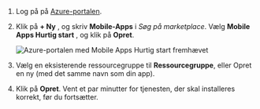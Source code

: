 1. Log på på [Azure-portalen].

2. Klik på **+ Ny** , og skriv **Mobile-Apps** i _Søg på marketplace_. Vælg **Mobile Apps Hurtig start** , og klik på **Opret**.

    ![Azure-portalen med Mobile Apps Hurtig start fremhævet](./media/app-service-mobile-dotnet-backend-create-new-service/search-mobile-apps-quickstart.png)


3. Vælg en eksisterende ressourcegruppe til **Ressourcegruppe**, eller Opret en ny (med det samme navn som din app). 
 
4. Klik på **Opret**. Vent et par minutter for tjenesten, der skal installeres korrekt, før du fortsætter.

<!-- URLs. -->
[Azure-portalen]: https://portal.azure.com/
